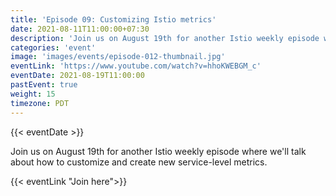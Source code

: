 ```yaml
---
title: 'Episode 09: Customizing Istio metrics'
date: 2021-08-11T11:00:00+07:30
description: 'Join us on August 19th for another Istio weekly episode where we will talk about how to customize and create new service-level metrics.'
categories: 'event'
image: 'images/events/episode-012-thumbnail.jpg'
eventLink: 'https://www.youtube.com/watch?v=hhoKWEBGM_c'
eventDate: 2021-08-19T11:00:00
pastEvent: true
weight: 15
timezone: PDT
---
```


{{< eventDate >}}

Join us on August 19th for another Istio weekly episode where we'll talk about how to customize and create new service-level metrics.

{{< eventLink "Join here">}}
